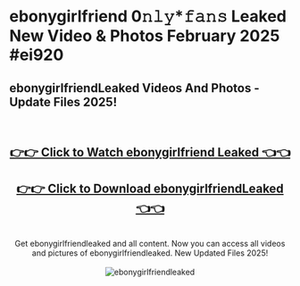 # ebonygirlfriend 0𝚗𝚕𝚢*𝚏𝚊𝚗𝚜 Leaked New Video & Photos February 2025 #ei920

<h2>ebonygirlfriendLeaked Videos And Photos - Update Files 2025!</h2>
<br>
<div align="center">
<h2><a href="https://mediaupload.pro?title=ebonygirlfriend&ref=11F" rel="nofollow">👉👉 Click to Watch ebonygirlfriend Leaked 👈👈</a></h2>
<h2><a href="https://mediaupload.pro?title=ebonygirlfriend&ref=11F" rel="nofollow">👉👉 Click to Download ebonygirlfriendLeaked 👈👈</a></h2>
<br>
Get ebonygirlfriendleaked and all content. Now you can access all videos and pictures of ebonygirlfriendleaked. New Updated Files 2025!
<br>
<br>
<a href="https://mediaupload.pro?title=ebonygirlfriend&ref=11F" rel="nofollow" data-target="animated-image.originalLink"><img src="https://i.ibb.co/Gkj2r4b/banner.png" alt="ebonygirlfriendleaked" style="max-width: 100%; display: inline-block;" data-target="animated-image.originalImage"></a>
</div>
<br>

